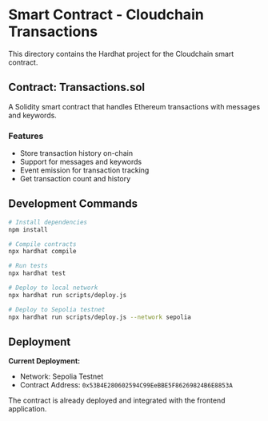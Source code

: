 # Smart Contract - Cloudchain Transactions

This directory contains the Hardhat project for the Cloudchain smart contract.

## Contract: Transactions.sol

A Solidity smart contract that handles Ethereum transactions with messages and keywords.

### Features
- Store transaction history on-chain
- Support for messages and keywords
- Event emission for transaction tracking
- Get transaction count and history

## Development Commands

```bash
# Install dependencies
npm install

# Compile contracts
npx hardhat compile

# Run tests
npx hardhat test

# Deploy to local network
npx hardhat run scripts/deploy.js

# Deploy to Sepolia testnet
npx hardhat run scripts/deploy.js --network sepolia
```

## Deployment

**Current Deployment:**
- Network: Sepolia Testnet
- Contract Address: `0x53B4E280602594C99EeBBE5F86269824B6E8853A`

The contract is already deployed and integrated with the frontend application.
